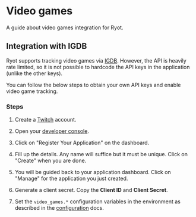 # Video games

A guide about video games integration for Ryot.

## Integration with IGDB

Ryot supports tracking video games via [IGDB](https://www.igdb.com/). However, the API is
heavily rate limited, so it is not possible to hardcode the API keys in the application
(unlike the other keys).

You can follow the below steps to obtain your own API keys and enable video game tracking.

### Steps

1. Create a [Twitch](https://twitch.tv) account.

2. Open your [developer console](https://dev.twitch.tv/console).

3. Click on "Register Your Application" on the dashboard.

4. Fill up the details. Any name will suffice but it must be unique. Click on "Create"
   when you are done.

5. You will be guided back to your application dashboard. Click on "Manage" for
   the application you just created.

6. Generate a client secret. Copy the **Client ID** and **Client Secret**.

7. Set the `video_games.*` configuration variables in the environment as
   described in the [configuration](../configuration.md#important-parameters) docs.

